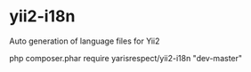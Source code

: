 # yii2-i18n
Auto generation of language files for Yii2

php composer.phar require yarisrespect/yii2-i18n "dev-master"
